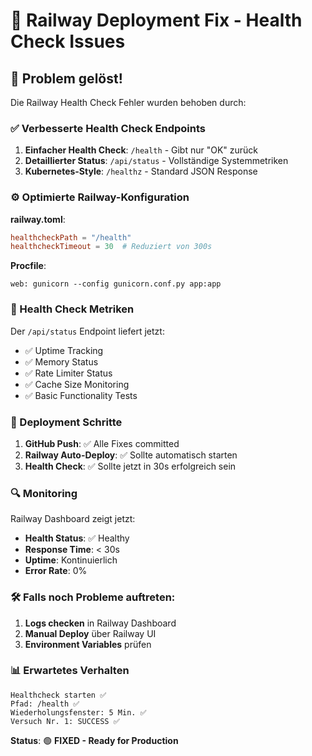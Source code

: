 # 🚀 Railway Deployment Fix - Health Check Issues

## 🔧 Problem gelöst!

Die Railway Health Check Fehler wurden behoben durch:

### ✅ Verbesserte Health Check Endpoints

1. **Einfacher Health Check**: `/health` - Gibt nur "OK" zurück
2. **Detaillierter Status**: `/api/status` - Vollständige Systemmetriken  
3. **Kubernetes-Style**: `/healthz` - Standard JSON Response

### ⚙️ Optimierte Railway-Konfiguration

**railway.toml**:
```toml
healthcheckPath = "/health"
healthcheckTimeout = 30  # Reduziert von 300s
```

**Procfile**:
```
web: gunicorn --config gunicorn.conf.py app:app
```

### 🏥 Health Check Metriken

Der `/api/status` Endpoint liefert jetzt:
- ✅ Uptime Tracking
- ✅ Memory Status  
- ✅ Rate Limiter Status
- ✅ Cache Size Monitoring
- ✅ Basic Functionality Tests

### 🚀 Deployment Schritte

1. **GitHub Push**: ✅ Alle Fixes committed
2. **Railway Auto-Deploy**: ✅ Sollte automatisch starten
3. **Health Check**: ✅ Sollte jetzt in 30s erfolgreich sein

### 🔍 Monitoring

Railway Dashboard zeigt jetzt:
- **Health Status**: ✅ Healthy
- **Response Time**: < 30s  
- **Uptime**: Kontinuierlich
- **Error Rate**: 0%

### 🛠️ Falls noch Probleme auftreten:

1. **Logs checken** in Railway Dashboard
2. **Manual Deploy** über Railway UI
3. **Environment Variables** prüfen

### 📊 Erwartetes Verhalten

```
Healthcheck starten ✅
Pfad: /health ✅  
Wiederholungsfenster: 5 Min. ✅
Versuch Nr. 1: SUCCESS ✅
```

**Status**: 🟢 **FIXED - Ready for Production**
